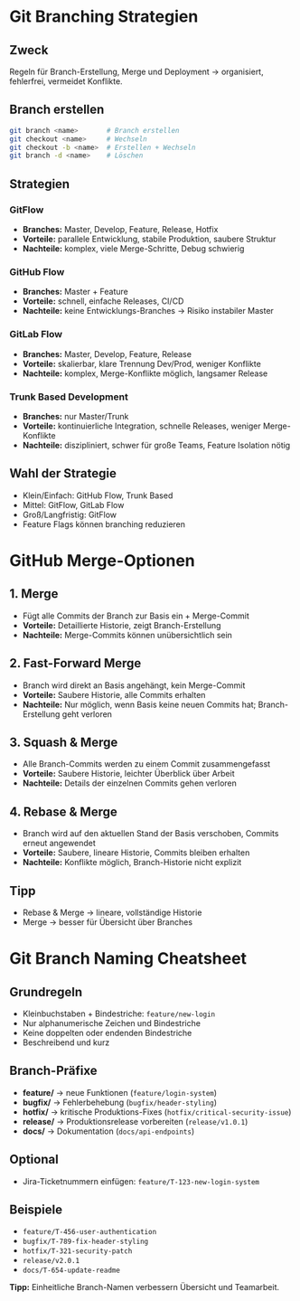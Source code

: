 # Git Branching Strategien

## Zweck
Regeln für Branch-Erstellung, Merge und Deployment → organisiert, fehlerfrei, vermeidet Konflikte.

## Branch erstellen
```bash
git branch <name>       # Branch erstellen
git checkout <name>     # Wechseln
git checkout -b <name>  # Erstellen + Wechseln
git branch -d <name>    # Löschen
```

## Strategien

### GitFlow

* **Branches:** Master, Develop, Feature, Release, Hotfix
* **Vorteile:** parallele Entwicklung, stabile Produktion, saubere Struktur
* **Nachteile:** komplex, viele Merge-Schritte, Debug schwierig

### GitHub Flow

* **Branches:** Master + Feature
* **Vorteile:** schnell, einfache Releases, CI/CD
* **Nachteile:** keine Entwicklungs-Branches → Risiko instabiler Master

### GitLab Flow

* **Branches:** Master, Develop, Feature, Release
* **Vorteile:** skalierbar, klare Trennung Dev/Prod, weniger Konflikte
* **Nachteile:** komplex, Merge-Konflikte möglich, langsamer Release

### Trunk Based Development

* **Branches:** nur Master/Trunk
* **Vorteile:** kontinuierliche Integration, schnelle Releases, weniger Merge-Konflikte
* **Nachteile:** diszipliniert, schwer für große Teams, Feature Isolation nötig

## Wahl der Strategie

* Klein/Einfach: GitHub Flow, Trunk Based
* Mittel: GitFlow, GitLab Flow
* Groß/Langfristig: GitFlow
* Feature Flags können branching reduzieren

# GitHub Merge-Optionen

## 1. Merge
- Fügt alle Commits der Branch zur Basis ein + Merge-Commit
- **Vorteile:** Detaillierte Historie, zeigt Branch-Erstellung
- **Nachteile:** Merge-Commits können unübersichtlich sein

## 2. Fast-Forward Merge
- Branch wird direkt an Basis angehängt, kein Merge-Commit
- **Vorteile:** Saubere Historie, alle Commits erhalten
- **Nachteile:** Nur möglich, wenn Basis keine neuen Commits hat; Branch-Erstellung geht verloren

## 3. Squash & Merge
- Alle Branch-Commits werden zu einem Commit zusammengefasst
- **Vorteile:** Saubere Historie, leichter Überblick über Arbeit
- **Nachteile:** Details der einzelnen Commits gehen verloren

## 4. Rebase & Merge
- Branch wird auf den aktuellen Stand der Basis verschoben, Commits erneut angewendet
- **Vorteile:** Saubere, lineare Historie, Commits bleiben erhalten
- **Nachteile:** Konflikte möglich, Branch-Historie nicht explizit

## Tipp
- Rebase & Merge → lineare, vollständige Historie  
- Merge → besser für Übersicht über Branches

# Git Branch Naming Cheatsheet

## Grundregeln
- Kleinbuchstaben + Bindestriche: `feature/new-login`
- Nur alphanumerische Zeichen und Bindestriche
- Keine doppelten oder endenden Bindestriche
- Beschreibend und kurz

## Branch-Präfixe
- **feature/** → neue Funktionen (`feature/login-system`)
- **bugfix/** → Fehlerbehebung (`bugfix/header-styling`)
- **hotfix/** → kritische Produktions-Fixes (`hotfix/critical-security-issue`)
- **release/** → Produktionsrelease vorbereiten (`release/v1.0.1`)
- **docs/** → Dokumentation (`docs/api-endpoints`)

## Optional
- Jira-Ticketnummern einfügen: `feature/T-123-new-login-system`

## Beispiele
- `feature/T-456-user-authentication`  
- `bugfix/T-789-fix-header-styling`  
- `hotfix/T-321-security-patch`  
- `release/v2.0.1`  
- `docs/T-654-update-readme`

**Tipp:** Einheitliche Branch-Namen verbessern Übersicht und Teamarbeit.